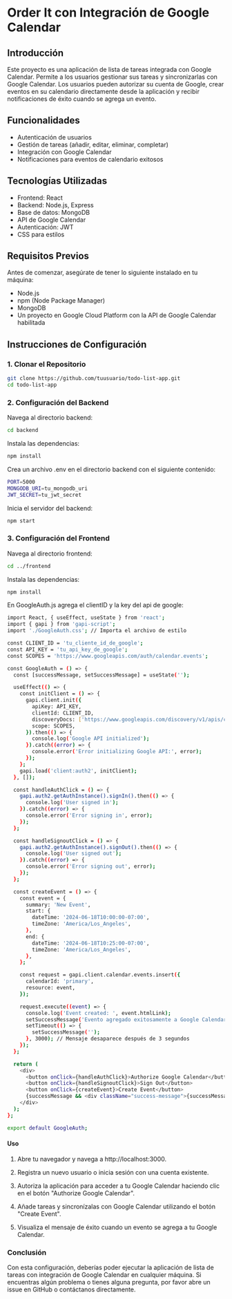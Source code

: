 # Order It con Integración de Google Calendar

## Introducción

Este proyecto es una aplicación de lista de tareas integrada con Google Calendar. Permite a los usuarios gestionar sus tareas y sincronizarlas con Google Calendar. Los usuarios pueden autorizar su cuenta de Google, crear eventos en su calendario directamente desde la aplicación y recibir notificaciones de éxito cuando se agrega un evento.

## Funcionalidades

- Autenticación de usuarios
- Gestión de tareas (añadir, editar, eliminar, completar)
- Integración con Google Calendar
- Notificaciones para eventos de calendario exitosos

## Tecnologías Utilizadas

- Frontend: React
- Backend: Node.js, Express
- Base de datos: MongoDB
- API de Google Calendar
- Autenticación: JWT
- CSS para estilos

## Requisitos Previos

Antes de comenzar, asegúrate de tener lo siguiente instalado en tu máquina:

- Node.js
- npm (Node Package Manager)
- MongoDB
- Un proyecto en Google Cloud Platform con la API de Google Calendar habilitada

## Instrucciones de Configuración

### 1. Clonar el Repositorio

```sh
git clone https://github.com/tuusuario/todo-list-app.git
cd todo-list-app
````

### 2. Configuración del Backend
Navega al directorio backend:

```sh
cd backend
````

Instala las dependencias:

````sh
npm install
````

Crea un archivo .env en el directorio backend con el siguiente contenido:

````sh
PORT=5000
MONGODB_URI=tu_mongodb_uri
JWT_SECRET=tu_jwt_secret
````
Inicia el servidor del backend:

````sh
npm start
````

### 3. Configuración del Frontend

Navega al directorio frontend:

````sh
cd ../frontend
````

Instala las dependencias:

````sh
npm install
````

En GoogleAuth.js agrega el clientID y la key del api de google:

````sh
import React, { useEffect, useState } from 'react';
import { gapi } from 'gapi-script';
import './GoogleAuth.css'; // Importa el archivo de estilo

const CLIENT_ID = 'tu_cliente_id_de_google';
const API_KEY = 'tu_api_key_de_google';
const SCOPES = 'https://www.googleapis.com/auth/calendar.events';

const GoogleAuth = () => {
  const [successMessage, setSuccessMessage] = useState('');

  useEffect(() => {
    const initClient = () => {
      gapi.client.init({
        apiKey: API_KEY,
        clientId: CLIENT_ID,
        discoveryDocs: ['https://www.googleapis.com/discovery/v1/apis/calendar/v3/rest'],
        scope: SCOPES,
      }).then(() => {
        console.log('Google API initialized');
      }).catch((error) => {
        console.error('Error initializing Google API:', error);
      });
    };
    gapi.load('client:auth2', initClient);
  }, []);

  const handleAuthClick = () => {
    gapi.auth2.getAuthInstance().signIn().then(() => {
      console.log('User signed in');
    }).catch((error) => {
      console.error('Error signing in', error);
    });
  };

  const handleSignoutClick = () => {
    gapi.auth2.getAuthInstance().signOut().then(() => {
      console.log('User signed out');
    }).catch((error) => {
      console.error('Error signing out', error);
    });
  };

  const createEvent = () => {
    const event = {
      summary: 'New Event',
      start: {
        dateTime: '2024-06-18T10:00:00-07:00',
        timeZone: 'America/Los_Angeles',
      },
      end: {
        dateTime: '2024-06-18T10:25:00-07:00',
        timeZone: 'America/Los_Angeles',
      },
    };

    const request = gapi.client.calendar.events.insert({
      calendarId: 'primary',
      resource: event,
    });

    request.execute((event) => {
      console.log('Event created: ', event.htmlLink);
      setSuccessMessage('Evento agregado exitosamente a Google Calendar');
      setTimeout(() => {
        setSuccessMessage('');
      }, 3000); // Mensaje desaparece después de 3 segundos
    });
  };

  return (
    <div>
      <button onClick={handleAuthClick}>Authorize Google Calendar</button>
      <button onClick={handleSignoutClick}>Sign Out</button>
      <button onClick={createEvent}>Create Event</button>
      {successMessage && <div className="success-message">{successMessage}</div>}
    </div>
  );
};

export default GoogleAuth;

````
#### Uso

1. Abre tu navegador y navega a http://localhost:3000.

2. Registra un nuevo usuario o inicia sesión con una cuenta existente.

3. Autoriza la aplicación para acceder a tu Google Calendar haciendo clic en el botón "Authorize Google Calendar".

4. Añade tareas y sincronízalas con Google Calendar utilizando el botón "Create Event".

5. Visualiza el mensaje de éxito cuando un evento se agrega a tu Google Calendar.

### Conclusión
Con esta configuración, deberías poder ejecutar la aplicación de lista de tareas con integración de Google Calendar en cualquier máquina. Si encuentras algún problema o tienes alguna pregunta, por favor abre un issue en GitHub o contáctanos directamente.

